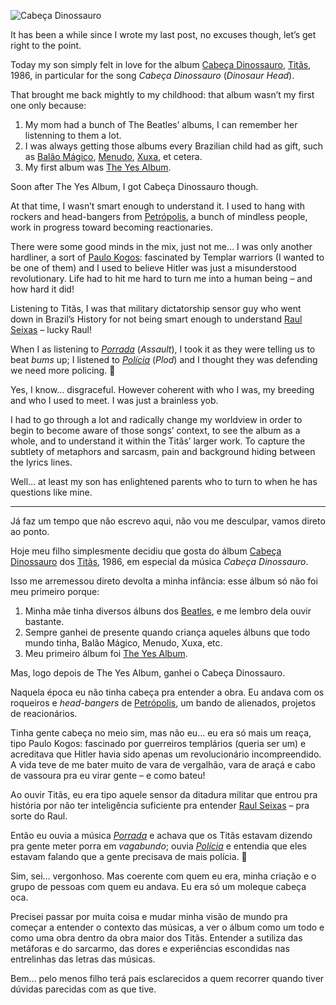 ![Cabeça Dinossauro](//cacilhas.cc/img/cabeca-dinossauro.jpg)

It has been a while since I wrote my last post, no excuses though, let’s get right to the point.

Today my son simply felt in love for the album [Cabeça Dinossauro](https://youtu.be/Jtnl9jA3EA0?list=PLC79F648ED03DA431), [Titãs](https://www.instagram.com/titasoficial/), 1986, in particular for the song _Cabeça Dinossauro_ (_Dinosaur Head_).

That brought me back mightly to my childhood: that album wasn’t my first one only because:

1.  My mom had a bunch of The Beatles’ albums, I can remember her listenning to them a lot.
2.  I was always getting those albums every Brazilian child had as gift, such as [Balão Mágico](https://en.wikipedia.org/wiki/Balão_Mágico), [Menudo](https://en.wikipedia.org/wiki/Menudo_(group)), [Xuxa](https://en.wikipedia.org/wiki/Xuxa), et cetera.
3.  My first album was [The Yes Album](https://www.amazon.com/Yes-Album-YES/dp/B00007KWHN).

Soon after The Yes Album, I got Cabeça Dinossauro though.

At that time, I wasn’t smart enough to understand it. I used to hang with rockers and head-bangers from [Petrópolis](http://www.petropolis.rj.gov.br/), a bunch of mindless people, work in progress toward becoming reactionaries.

There were some good minds in the mix, just not me… I was only another hardliner, a sort of [Paulo Kogos](https://en.wikipedia.org/wiki/Paulo_Kogos): fascinated by Templar warriors (I wanted to be one of them) and I used to believe Hitler was just a misunderstood revolutionary. Life had to hit me hard to turn me into a human being – and how hard it did!

Listening to Titãs, I was that military dictatorship sensor guy who went down in Brazil’s History for not being smart enough to understand [Raul Seixas](https://music.youtube.com/channel/UCF_ZemMVw8G6Kko3IeNtDCw) – lucky Raul!

When I as listening to [_Porrada_](https://youtu.be/35dCbu5lzFs) (_Assault_), I took it as they were telling us to beat _bums_ up; I listened to [_Polícia_](https://youtu.be/YjSsfbaQvAs) (_Plod_) and I thought they was defending we need more policing. 🤦

Yes, I know… disgraceful. However coherent with who I was, my breeding and who I used to meet. I was just a brainless yob.

I had to go through a lot and radically change my worldview іn order to begin to become aware of those songs’ context, to see the album as a whole, and to understand it within the Titãs’ larger work. To capture the subtlety of metaphors and sarcasm, pain and background hiding between the lyrics lines.

Well… at least my son has enlightened parents who to turn to when he has questions like mine.

* * *

Já faz um tempo que não escrevo aqui, não vou me desculpar, vamos direto ao ponto.

Hoje meu filho simplesmente decidiu que gosta do álbum [Cabeça Dinossauro](https://youtu.be/Jtnl9jA3EA0?list=PLC79F648ED03DA431) dos [Titãs](https://www.instagram.com/titasoficial/), 1986, em especial da música _Cabeça Dinossauro_.

Isso me arremessou direto devolta a minha infância: esse álbum só não foi meu primeiro porque:

1.  Minha mãe tinha diversos álbuns dos [Beatles](https://www.thebeatles.com/), e me lembro dela ouvir bastante.
2.  Sempre ganhei de presente quando criança aqueles álbuns que todo mundo tinha, Balão Mágico, Menudo, Xuxa, etc.
3.  Meu primeiro álbum foi [The Yes Album](https://www.amazon.com/Yes-Album-YES/dp/B00007KWHN).

Mas, logo depois de The Yes Album, ganhei o Cabeça Dinossauro.

Naquela época eu não tinha cabeça pra entender a obra. Eu andava com os roqueiros e _head-bangers_ de [Petrópolis](http://www.petropolis.rj.gov.br/), um bando de alienados, projetos de reacionários.

Tinha gente cabeça no meio sim, mas não eu… eu era só mais um reaça, tipo Paulo Kogos: fascinado por guerreiros templários (queria ser um) e acreditava que Hitler havia sido apenas um revolucionário incompreendido. A vida teve de me bater muito de vara de vergalhão, vara de araçá e cabo de vassoura pra eu virar gente – e como bateu!

Ao ouvir Titãs, eu era tipo aquele sensor da ditadura militar que entrou pra história por não ter inteligência suficiente pra entender [Raul Seixas](https://music.youtube.com/channel/UCF_ZemMVw8G6Kko3IeNtDCw) – pra sorte do Raul.

Então eu ouvia a música [_Porrada_](https://youtu.be/35dCbu5lzFs) e achava que os Titãs estavam dizendo pra gente meter porra em _vagabundo_; ouvia [_Polícia_](https://youtu.be/YjSsfbaQvAs) e entendia que eles estavam falando que a gente precisava de mais polícia. 🤦

Sim, sei… vergonhoso. Mas coerente com quem eu era, minha criação e o grupo de pessoas com quem eu andava. Eu era só um moleque cabeça oca.

Precisei passar por muita coisa e mudar minha visão de mundo pra começar a entender o contexto das músicas, a ver o álbum como um todo e como uma obra dentro da obra maior dos Titãs. Entender a sutiliza das metáforas e do sarcarmo, das dores e experiências escondidas nas entrelinhas das letras das músicas.

Bem… pelo menos filho terá pais esclarecidos a quem recorrer quando tiver dúvidas parecidas com as que tive.